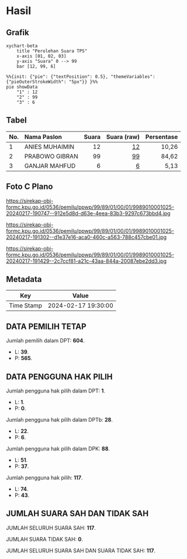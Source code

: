 # Hasil

## Grafik

```mermaid
xychart-beta
    title "Perolehan Suara TPS"
    x-axis [01, 02, 03]
    y-axis "Suara" 0 --> 99
    bar [12, 99, 6]
```

```mermaid
%%{init: {"pie": {"textPosition": 0.5}, "themeVariables": {"pieOuterStrokeWidth": "5px"}} }%%
pie showData
    "1" : 12
    "2" : 99
    "3" : 6
```

## Tabel

| No. | Nama Paslon    | Suara | Suara (raw) | Persentase |
|:--- |:-------------- | -----:| -----------:| ----------:|
| 1   | ANIES MUHAIMIN | 12    | [12][p-1]   | 10,26      |
| 2   | PRABOWO GIBRAN | 99    | [99][p-2]   | 84,62      |
| 3   | GANJAR MAHFUD  | 6     | [6][p-3]    | 5,13       |


[p-1]: https://github.com/gigit-pemilu/pemilu-2024-99-luar-negeri/blob/main/pilpres/hitung-suara/sub/99-luar-negeri/sub/89-penang-malaysia/sub/01-penang-malaysia/sub/0001-penang-malaysia/sub/025-ksk-010/sub/paslon-1.txt
[p-2]: https://github.com/gigit-pemilu/pemilu-2024-99-luar-negeri/blob/main/pilpres/hitung-suara/sub/99-luar-negeri/sub/89-penang-malaysia/sub/01-penang-malaysia/sub/0001-penang-malaysia/sub/025-ksk-010/sub/paslon-2.txt
[p-3]: https://github.com/gigit-pemilu/pemilu-2024-99-luar-negeri/blob/main/pilpres/hitung-suara/sub/99-luar-negeri/sub/89-penang-malaysia/sub/01-penang-malaysia/sub/0001-penang-malaysia/sub/025-ksk-010/sub/paslon-3.txt

## Foto C Plano

https://sirekap-obj-formc.kpu.go.id/0536/pemilu/ppwp/99/89/01/00/01/9989010001025-20240217-190747--912e5d8d-d63e-4eea-83b3-9297c673bbd4.jpg

https://sirekap-obj-formc.kpu.go.id/0536/pemilu/ppwp/99/89/01/00/01/9989010001025-20240217-191302--d1e37e16-aca0-460c-a563-788c457cbe01.jpg

https://sirekap-obj-formc.kpu.go.id/0536/pemilu/ppwp/99/89/01/00/01/9989010001025-20240217-191429--2c7ccf81-a21c-43aa-844a-20087ebe2dd3.jpg


## Metadata

| Key        | Value               |
| ---------- | ------------------- |
| Time Stamp | 2024-02-17 19:30:00 |


## DATA PEMILIH TETAP

Jumlah pemilih dalam DPT: **604**.
 * L: **39**.
 * P: **565**.

## DATA PENGGUNA HAK PILIH

Jumlah pengguna hak pilih dalam DPT: **1**.
 * L: **1**.
 * P: **0**.

Jumlah pengguna hak pilih dalam DPTb: **28**.
 * L: **22**.
 * P: **6**.

Jumlah pengguna hak pilih dalam DPK: **88**.
 * L: **51**.
 * P: **37**.

Jumlah pengguna hak pilih: **117**.
 * L: **74**.
 * P: **43**.

## JUMLAH SUARA SAH DAN TIDAK SAH

JUMLAH SELURUH SUARA SAH: **117**.

JUMLAH SUARA TIDAK SAH: **0**.

JUMLAH SELURUH SUARA SAH DAN SUARA TIDAK SAH: **117**.


